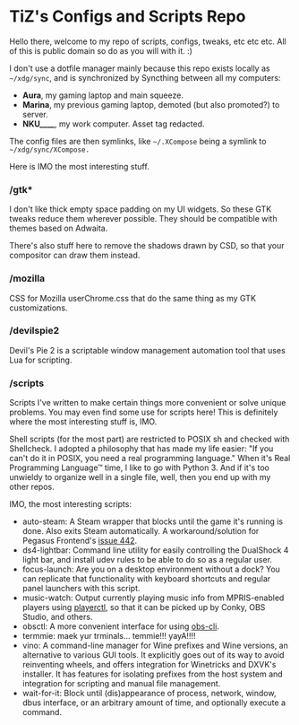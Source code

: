 # TiZ's Configs and Scripts Repo

Hello there, welcome to my repo of scripts, configs, tweaks, etc etc etc. All of this is public domain so do as you will with it. :)

I don't use a dotfile manager mainly because this repo exists locally as `~/xdg/sync`, and is synchronized by Syncthing between all my computers:

* **Aura**, my gaming laptop and main squeeze.
* **Marina**, my previous gaming laptop, demoted (but also promoted?) to server.
* **NKU____**, my work computer. Asset tag redacted.

The config files are then symlinks, like `~/.XCompose` being a symlink to `~/xdg/sync/XCompose.`

Here is IMO the most interesting stuff.

### /gtk*

I don't like thick empty space padding on my UI widgets. So these GTK tweaks reduce them wherever possible. They should be compatible with themes based on Adwaita.

There's also stuff here to remove the shadows drawn by CSD, so that your compositor can draw them instead.

### /mozilla

CSS for Mozilla userChrome.css that do the same thing as my GTK customizations.

### /devilspie2

Devil's Pie 2 is a scriptable window management automation tool that uses Lua for scripting.

### /scripts

Scripts I've written to make certain things more convenient or solve unique problems. You may even find some use for scripts here! This is definitely where the most interesting stuff is, IMO.

Shell scripts (for the most part) are restricted to POSIX sh and checked with Shellcheck. I adopted a philosophy that has made my life easier: "If you can't do it in POSIX, you need a real programming language." When it's Real Programming Language™ time, I like to go with Python 3. And if it's too unwieldy to organize well in a single file, well, then you end up with my other repos.

IMO, the most interesting scripts:

* auto-steam: A Steam wrapper that blocks until the game it's running is done. Also exits Steam automatically. A workaround/solution for Pegasus Frontend's [issue 442](https://github.com/mmatyas/pegasus-frontend/issues/442).
* ds4-lightbar: Command line utility for easily controlling the DualShock 4 light bar, and install udev rules to be able to do so as a regular user.
* focus-launch: Are you on a desktop environment without a dock? You can replicate that functionality with keyboard shortcuts and regular panel launchers with this script.
* music-watch: Output currently playing music info from MPRIS-enabled players using [playerctl](https://github.com/altdesktop/playerctl), so that it can be picked up by Conky, OBS Studio, and others.
* obsctl: A more convenient interface for using [obs-cli](https://github.com/leafac/obs-cli).
* termmie: maek yur trminals... temmie!!! yayA!!!!
* vino: A command-line manager for Wine prefixes and Wine versions, an alternative to various GUI tools. It explicitly goes out of its way to avoid reinventing wheels, and offers integration for Winetricks and DXVK's installer. It has features for isolating prefixes from the host system and integration for scripting and manual file management.
* wait-for-it: Block until (dis)appearance of process, network, window, dbus interface, or an arbitrary amount of time, and optionally execute a command.

